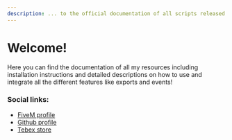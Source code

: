 ```yaml
---
description: ... to the official documentation of all scripts released by Kiminaze!
---
```


# Welcome!

Here you can find the documentation of all my resources including installation instructions and detailed descriptions on how to use and integrate all the different features like exports and events!&#x20;

### Social links:

* [FiveM profile](https://fivem.kiminaze.de/)
* [Github profile](https://git.kiminaze.de/)
* [Tebex store](https://tbx.kiminaze.de/)
